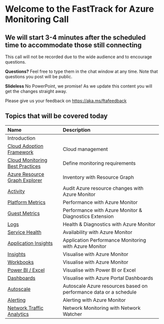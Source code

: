 # Welcome to the FastTrack for Azure Monitoring Call
## We will start 3-4 minutes after the scheduled time to accommodate those still connecting

This call will not be recorded due to the wide audience and to encourage questions.

**Questions?** Feel free to type them in the chat window at any time. Note that questions you post will be public.

**Slideless** No PowerPoint, we promise! As we update this content you will get the changes straight away.

Please give us your feedback on https://aka.ms/ftafeedback

## Topics that will be covered today

| Name																										| Description  
|:-----																										| :----------
| Introduction 																									| 		
| [Cloud Adoption Framework](https://docs.microsoft.com/en-us/azure/cloud-adoption-framework/manage/)   													| Cloud management 
| [Cloud Monitoring Best Practices](https://docs.microsoft.com/en-us/azure/architecture/best-practices/monitoring)   													| Define monitoring requirements 
| [Azure Resource Graph Explorer](https://docs.microsoft.com/en-us/azure/governance/resource-graph/)														| Inventory with Resource Graph
| [Activity](https://docs.microsoft.com/en-us/azure/azure-monitor/platform/activity-log)															| Audit Azure resource changes with Azure Monitor
| [Platform Metrics](https://docs.microsoft.com/en-us/azure/azure-monitor/platform/data-platform-metrics)													| Performance with Azure Monitor
| [Guest Metrics](https://docs.microsoft.com/en-us/azure/azure-monitor/platform/diagnostics-extension-overview)													| Performance with Azure Monitor & Diagnostics Extension
| [Logs](https://docs.microsoft.com/en-us/azure/azure-monitor/platform/data-platform-logs)															| Health & Diagnostics with Azure Monitor
| [Service Health](https://docs.microsoft.com/en-us/azure/service-health/)																	| Availability with Azure Monitor
| [Application Insights](https://docs.microsoft.com/en-us/azure/azure-monitor/app/app-insights-overview)													| Application Performance Monitoring with Azure Monitor
| [Insights](https://docs.microsoft.com/en-us/azure/azure-monitor/insights/insights-overview)															| Visualise with Azure Monitor
| [Workbooks](https://docs.microsoft.com/en-us/azure/azure-monitor/platform/workbooks-overview)															| Visualise with Azure Monitor
| [Power BI / Excel](https://docs.microsoft.com/en-us/azure/azure-monitor/platform/powerbi)															| Visualise with Power BI or Excel
| [Dashboards](https://docs.microsoft.com/en-us/azure/azure-portal/azure-portal-dashboards#:~:text=%20Create%20and%20share%20dashboards%20in%20the%20Azure,want%20to%20copy.%20In%20the%20page...%20More%20)	| Visualise with Azure Portal Dashboards
| [Autoscale](https://docs.microsoft.com/en-us/azure/azure-monitor/learn/tutorial-autoscale-performance-schedule)												| Autoscale Azure resources based on performance data or a schedule
| [Alerting](https://docs.microsoft.com/en-us/azure/azure-monitor/platform/alerts-overview)															| Alerting with Azure Monitor
| [Network Traffic Analytics](https://docs.microsoft.com/en-us/azure/network-watcher/traffic-analytics)														| Network Monitoring with Network Watcher
